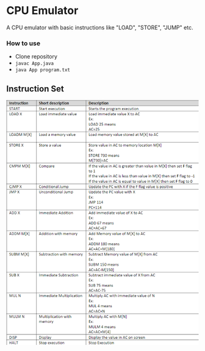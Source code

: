 # CPU Emulator
A CPU emulator with basic instructions like "LOAD", "STORE", "JUMP" etc.

### How to use
* Clone repository
* ```javac App.java```
* ```java App program.txt```
## Instruction Set
<img src="assets/instruction_set.png">

